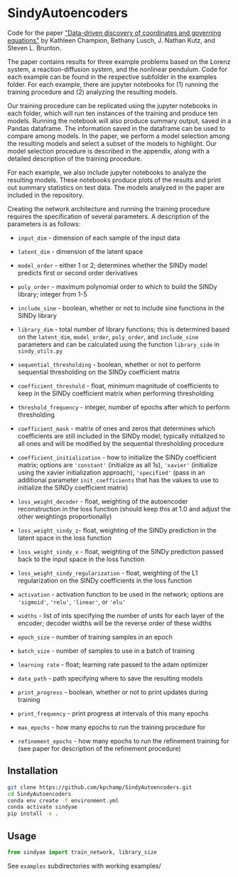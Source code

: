 # SindyAutoencoders

Code for the paper ["Data-driven discovery of coordinates and governing equations"](https://arxiv.org/abs/1904.02107) by Kathleen Champion, Bethany Lusch, J. Nathan Kutz, and Steven L. Brunton.

The paper contains results for three example problems based on the Lorenz system, a reaction-diffusion system, and the nonlinear pendulum. Code for each example can be found in the respective subfolder in the examples folder. For each example, there are jupyter notebooks for (1) running the training procedure and (2) analyzing the resulting models.

Our training procedure can be replicated using the jupyter notebooks in each folder, which will run ten instances of the training and produce ten models. Running the notebook will also produce summary output, saved in a Pandas dataframe. The information saved in the dataframe can be used to compare among models. In the paper, we perform a model selection among the resulting models and select a subset of the models to highlight. Our model selection procedure is described in the appendix, along with a detailed description of the training procedure.

For each example, we also include jupyter notebooks to analyze the resulting models. These notebooks produce plots of the results and print out summary statistics on test data. The models analyzed in the paper are included in the repository.

Creating the network architecture and running the training procedure requires the specification of several parameters. A description of the parameters is as follows:

* `input_dim` - dimension of each sample of the input data
* `latent_dim` - dimension of the latent space
* `model_order` - either 1 or 2; determines whether the SINDy model predicts first or second order derivatives
* `poly_order` - maximum polynomial order to which to build the SINDy library; integer from 1-5
* `include_sine` - boolean, whether or not to include sine functions in the SINDy library
* `library_dim` - total number of library functions; this is determined based on the `latent_dim`, `model_order`, `poly_order`, and `include_sine` parameters and can be calculated using the function `library_side` in `sindy_utils.py`

* `sequential_thresholding` - boolean, whether or not to perform sequential thresholding on the SINDy coefficient matrix
* `coefficient_threshold` - float, minimum magnitude of coefficients to keep in the SINDy coefficient matrix when performing thresholding
*  `threshold_frequency` - integer, number of epochs after which to perform thresholding
* `coefficient_mask` - matrix of ones and zeros that determines which coefficients are still included in the SINDy model; typically initialized to all ones and will be modified by the sequential thresholding procedure
* `coefficient_initialization` - how to initialize the SINDy coefficient matrix; options are `'constant'` (initialize as all 1s), `'xavier'` (initialize using the xavier initialization approach), `'specified'` (pass in an additional parameter `init_coefficients` that has the values to use to initialize the SINDy coefficient matrix)

* `loss_weight_decoder` - float, weighting of the autoencoder reconstruction in the loss function (should keep this at 1.0 and adjust the other weightings proportionally)
* `loss_weight_sindy_z`- float, weighting of the SINDy prediction in the latent space in the loss function
* `loss_weight_sindy_x` - float, weighting of the SINDy prediction passed back to the input space in the loss function
* `loss_weight_sindy_regularization` - float, weighting of the L1 regularization on the SINDy coefficients in the loss function

* `activation` - activation function to be used in the network; options are `'sigmoid'`, `'relu'`, `'linear'`, or `'elu'`
* `widths` - list of ints specifying the number of units for each layer of the encoder; decoder widths will be the reverse order of these widths

* `epoch_size` - number of training samples in an epoch
* `batch_size` - number of samples to use in a batch of training
* `learning rate` - float; learning rate passed to the adam optimizer
* `data_path` - path specifying where to save the resulting models
* `print_progress` - boolean, whether or not to print updates during training
* `print_frequency` - print progress at intervals of this many epochs
* `max_epochs` - how many epochs to run the training procedure for
* `refinement_epochs` - how many epochs to run the refinement training for (see paper for description of the refinement procedure)



## Installation

```bash
git clone https://github.com/kpchamp/SindyAutoencoders.git
cd SindyAutoencoders
conda env create -f environment.yml
conda activate sindyae
pip install -e .
```

## Usage

```python
from sindyae import train_network, library_size
```

See `examples` subdirectories with working examples/